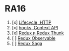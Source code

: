 # RA16

1. [x] [Lifecycle, HTTP](lifecycle)
1. [x] [hooks, Context API](hooks-context)
1. [x] [Redux и Redux Thunk](redux)
1. [ ] [Redux Observable](observable)
1. [ ] [Redux Saga](saga)
